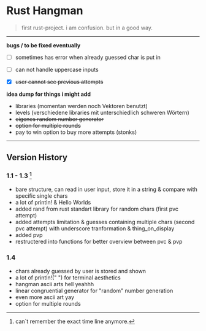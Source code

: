 # Rust Hangman
> first rust-project. i am confusion. but in a good way.

________________________________________________________________________

**bugs / to be fixed eventually**

- [ ] sometimes has error when already guessed char is put in
- [ ] can not handle uppercase inputs
- [x] ~~user cannot see previous attempts~~


**idea dump for things i might add**

- libraries (momentan werden noch Vektoren benutzt)
- levels (verschiedene libraries mit unterschiedlich schweren Wörtern)
- ~~eigenes random number generator~~ 
- ~~option for multiple rounds~~ 
- pay to win option to buy more attempts (stonks)

________________________________________________________________________

## Version History

### 1.1 - 1.3 [^1]

- bare structure, can read in user input, store it in a string & compare with specific single chars
- a lot of println! & Hello Worlds
- added rand from rust standart library for random chars (first pvc attempt)
- added attempts limitation & guesses containing multiple chars (second pvc attempt) with underscore tranformation & thing_on_display
- added pvp
- restructered into functions for better overview between pvc & pvp

### 1.4 

- chars already guessed by user is stored and shown
- a lot of println!(" ") for terminal aesthetics
- hangman ascii arts hell yeahhh
- linear congruential generator for "random" number generation
- even more ascii art yay
- option for multiple rounds

[^1]: can`t remember the exact time line anymore.
